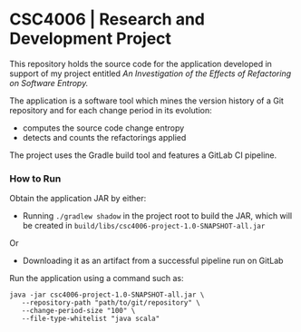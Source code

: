 # CSC4006 | Research and Development Project

This repository holds the source code for the application developed in support of my project entitled _An Investigation of the Effects of Refactoring on Software Entropy._

The application is a software tool which mines the version history of a Git repository and for each change period in its evolution:

* computes the source code change entropy
* detects and counts the refactorings applied

The project uses the Gradle build tool and features a GitLab CI pipeline.

### How to Run

Obtain the application JAR by either:

* Running `./gradlew shadow` in the project root to build the JAR, which will be created in `build/libs/csc4006-project-1.0-SNAPSHOT-all.jar`

Or

* Downloading it as an artifact from a successful pipeline run on GitLab

Run the application using a command such as:

```
java -jar csc4006-project-1.0-SNAPSHOT-all.jar \
   --repository-path "path/to/git/repository" \
   --change-period-size "100" \
   --file-type-whitelist "java scala"
   ```
